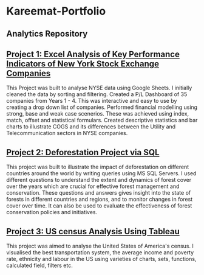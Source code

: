 # Kareemat-Portfolio
## Analytics Repository

## [Project 1: Excel Analysis of Key Performance Indicators of New York Stock Exchange Companies ](https://drive.google.com/drive/u/0/folders/1i7UUGJv8pdIeT9Cs8oWsVd0-LMl1kUaM)
 
 This Project was built to analyse NYSE data using Google Sheets. I initially cleaned the data by sorting and filtering. Created a P/L Dashboard of 35 companies from Years 1 - 4. This was interactive and easy to use by creating a drop down list of companies. Performed financial modelling using strong, base and weak case scenerios. These was achieved using index, match, offset and statistical formulars. Created descriptive statistics and bar charts to illustrate COGS and its differences between the Utility and Telecommunication sectors in NYSE companies.
 
 
## [Project 2: Deforestation Project via SQL](https://github.com/AO-Kareemat/Deforestation-Project.git)

This project was built to illustrate the impact of deforestation on different countries around the world by writing queries using MS SQL Servers. I used different questions to understand the extent and dynamics of forest cover over the years which are crucial for effective forest management and conservation. These questions and answers gives insight into the state of forests in different countries and regions, and to monitor changes in forest cover over time. It can also be used to evaluate the effectiveness of forest conservation policies and initiatives.

## [Project 3: US census Analysis Using Tableau](https://public.tableau.com/app/profile/kareemat.oladele/viz/Kareemat-USCensusAnalysisTableauProject1/USCENSUSANALYSIS)

This project was aimed to analyse the United States of America's census. I visualised the best transportation system, the average income and poverty rate, ethnicity and labour in the US using varieties of charts, sets, functions, calculated field, filters etc. 
